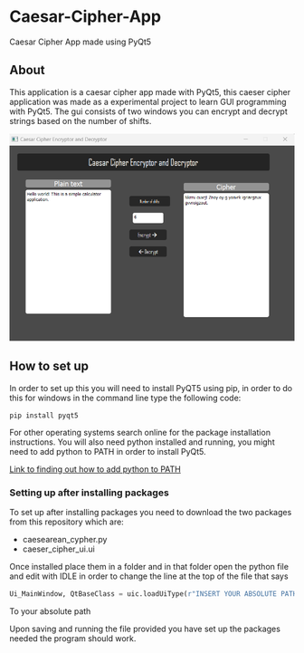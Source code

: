 # Caesar-Cipher-App
Caesar Cipher App made using PyQt5


## About 
This application is a caesar cipher app made with PyQt5, this caeser cipher application was made as a experimental project to learn GUI programming with PyQt5. The gui consists of two windows you can encrypt and decrypt strings based on the number of shifts. 

<img src="CaesarCipherApp.png" width="600"/>

## How to set up

In order to set up this you will need to install PyQT5 using pip, in order to do this for windows in the command line type the following code:

```
pip install pyqt5
```

For other operating systems search online for the package installation instructions. You will also need python installed and running, you might need to add python to PATH in order to install PyQt5.

[Link to finding out how to add python to PATH](https://www.educative.io/answers/how-to-add-python-to-path-variable-in-windows)

### Setting up after installing packages 

To set up after installing packages you need to download the two packages from this repository which are: 

* caesearean_cypher.py
* caeser_cipher_ui.ui

Once installed place them in a folder and in that folder open the python file and edit with IDLE in order to change the line at the top of the file that says 

```python
Ui_MainWindow, QtBaseClass = uic.loadUiType(r"INSERT YOUR ABSOLUTE PATH HERE")
```
To your absolute path

Upon saving and running the file provided you have set up the packages needed the program should work.
